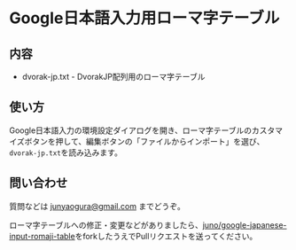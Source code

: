 Google日本語入力用ローマ字テーブル
====


内容
----

*  dvorak-jp.txt - DvorakJP配列用のローマ字テーブル


使い方
----

Google日本語入力の環境設定ダイアログを開き、ローマ字テーブルのカスタマイズボタンを押して、編集ボタンの「ファイルからインポート」を選び、`dvorak-jp.txt`を読み込みます。


問い合わせ
----

質問などは junyaogura@gmail.com までどうぞ。

ローマ字テーブルへの修正・変更などがありましたら、[juno/google-japanese-input-romaji-table](https://github.com/juno/google-japanese-input-romaji-table)をforkしたうえでPullリクエストを送ってください。
